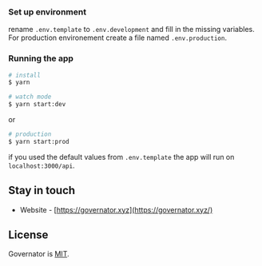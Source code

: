 ### Set up environment

rename `.env.template` to `.env.development` and fill in the missing variables. For production environement 
create a file named `.env.production`.


### Running the app

```bash
# install
$ yarn
```

```bash
# watch mode
$ yarn start:dev
```
or

```bash
# production
$ yarn start:prod
```

if you used the default values from `.env.template` the app will run on `localhost:3000/api`.


## Stay in touch

- Website - [https://governator.xyz](https://governator.xyz/)


## License

Governator is [MIT](LICENSE).
